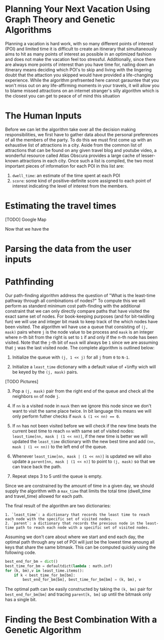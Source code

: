 # Planning Your Next Vacation Using Graph Theory and Genetic Algorithms

Planning a vacation is hard work, with so many different points of interest (POI) and limited time it is difficult to create an itinerary that simultaneously aims to hit as many points of interest as possible in an optimized fashion and does not make the vacation feel too stressful.
Additionally, since there are always more points of interest than you have time for, nailing down an itinerary means deciding which POI's to skip and living with the lingering doubt that the attaction you skipped would have provided a life-changing experience.
While the algorithm prefrsented here cannot garauntee that you won't miss out on any life-affirming moments in your travels, it will allow you to blame missed attractions on an internet stranger's silly algorithm which is the closest you can get to peace of of mind this situation

# The Human Inputs 

Before we can let the algorithm take over all the decision making responsibilities, we first have to gather data about the personal preferences of all the members of the party.
To do this we must first come up with an exhaustive list of attractions in a city.
Aside from the common list of attractions that can be found on any given travel blog and youtube video, a wonderful resource called Atlas Obscura provides a large cache of lesser-known attractions in each city.
Once such a list is compiled, the two most important pieces of information for each POI in this list are:

1. `dwell_time`: an estimate of the time spent at each POI 
2. `score`: some kind of positive-definite score assigned to each point of interest indicating the level of interest from the members.

# Estimating the travel times

[TODO] Google Map

Now that we have the 

# Parsing the data from the user inputs



# Pathfinding

Our path-finding algorithm address the question of 
"What is the least-time pathway through all combinations of nodes?"
To compute this we will perform as standerd minimum cost path-finding with the additional constraint that we can only directly compare paths that have visited the exact same set of nodes.
For book-keeping purposes (and for bit-twidling fun) we will use and integer bit mask to keep track of the which nodes have been visited.
The algorithm wil have use a queue that consisting of `(j, mask)` pairs where `j` is the node value to be process and `mask` is an integer where n-th bit from the right is set to `1` if and only if the n-th node has been visited. 
Note that the `j`-th bit of `mask` will always be `1` since we are assuming that `j` was the last visited node.
The complete algorithm is outlined below:

1. Initialize the queue with `(j, 1 << j)` for all `j` from `0` to `N-1`. 

2. Initialize a `least_time` dictionary with a default value of +\infty wich will be keyed by the `(j, mask)` pairs.

[TODO Pictures]

3. Pop a `(j, mask)` pair from the right end of the queue and check all the neighbors `nn` of node `j`.

4. If `nn` is a visited node in `mask` then we ignore this node since we don't want to visit the same place twice.  In bit language this means we will only perform futher checks if `mask & (1 << nn) == 0`.

5. If `nn` has not been visited before we will check if the new time beats the current best time to reach `nn` with same set of visited nodes: `least_time[nn, mask | (1 << nn)]`, if the new time is better we will updated the `least_time` dictionary with the new best time and add `(nn, mask | (1 << nn))` to the left end of the queue.

6. Whenever `least_time[nn, mask | (1 << nn)]` is updated we will also update a `parent[nn, mask | (1 << n)]` to point to `(j, mask)` so that we can trace back the path.

7. Repeat steps 3 to 5 until the queue is empty.

Since we are constrained by the amount of time in a given day, we should supply the algorithm with a `max_time` that limits the total time (dwell_time and travel_time) allowed for each path.


The final result of the algorithm are two dictionaries:

    1. `least_time`: a dictionary that records the least time to reach each node with the specific set of visited nodes.
    2. `parent`: a dictionary that records the previous node in the least-time path to reach each node with a specific set of visited nodes.

Assuming we don't care about where we start and end each day, the optimal path through any set of POI will just be the lowest time amoung all keys that share the same bitmask.
This can be computed quickly using the following code.
```python
best_end_for_bm = dict()
best_time_for_bm = defaultdict(lambda : math.inf)
for (k, bm),v in least_time.items():
    if k < best_time_for_bm[bm]:
        best_end_for_bm[bm], best_time_for_bm[bm] = (k, bm), v
```

The optimal path can be easily constructed by taking the `(k, bm)` pair for `best_end_for_bm[bm]` and tracing `parent[k, bm]` up until the bitmask only has a single bit.

# Finding the Best Combination With a Genetic Algorithm




